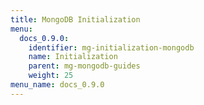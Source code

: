 ```yaml
---
title: MongoDB Initialization
menu:
  docs_0.9.0:
    identifier: mg-initialization-mongodb
    name: Initialization
    parent: mg-mongodb-guides
    weight: 25
menu_name: docs_0.9.0
---
```



